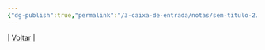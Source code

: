 ```yaml
---
{"dg-publish":true,"permalink":"/3-caixa-de-entrada/notas/sem-titulo-2/","title":"Sem título 2","tags":["pessoal/estudos","pessoal/quaseumdev"]}
---
```


| [Voltar](1.LIFE/index) | 
